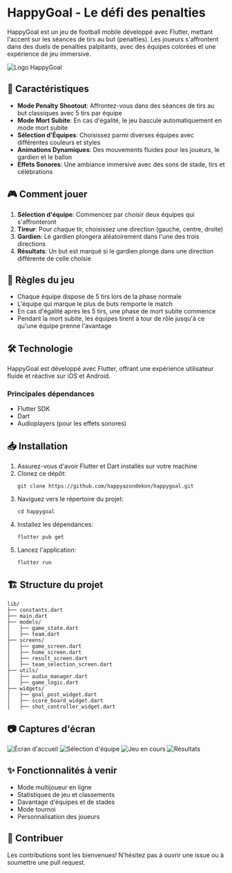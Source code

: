 # HappyGoal - Le défi des penalties

HappyGoal est un jeu de football mobile développé avec Flutter, mettant l'accent sur les séances de tirs au but (penalties). Les joueurs s'affrontent dans des duels de penalties palpitants, avec des équipes colorées et une expérience de jeu immersive.

![Logo HappyGoal](assets/images/logo.png)

## 📱 Caractéristiques

- **Mode Penalty Shootout**: Affrontez-vous dans des séances de tirs au but classiques avec 5 tirs par équipe
- **Mode Mort Subite**: En cas d'égalité, le jeu bascule automatiquement en mode mort subite
- **Sélection d'Équipes**: Choisissez parmi diverses équipes avec différentes couleurs et styles
- **Animations Dynamiques**: Des mouvements fluides pour les joueurs, le gardien et le ballon
- **Effets Sonores**: Une ambiance immersive avec des sons de stade, tirs et célébrations

## 🎮 Comment jouer

1. **Sélection d'équipe**: Commencez par choisir deux équipes qui s'affronteront
2. **Tireur**: Pour chaque tir, choisissez une direction (gauche, centre, droite)
3. **Gardien**: Le gardien plongera aléatoirement dans l'une des trois directions
4. **Résultats**: Un but est marqué si le gardien plonge dans une direction différente de celle choisie

## 📝 Règles du jeu

- Chaque équipe dispose de 5 tirs lors de la phase normale
- L'équipe qui marque le plus de buts remporte le match
- En cas d'égalité après les 5 tirs, une phase de mort subite commence
- Pendant la mort subite, les équipes tirent à tour de rôle jusqu'à ce qu'une équipe prenne l'avantage

## 🛠️ Technologie

HappyGoal est développé avec Flutter, offrant une expérience utilisateur fluide et réactive sur iOS et Android.

### Principales dépendances

- Flutter SDK
- Dart
- Audioplayers (pour les effets sonores)

## 📥 Installation

1. Assurez-vous d'avoir Flutter et Dart installés sur votre machine
2. Clonez ce dépôt:
   ```
   git clone https://github.com/happyazondekon/happygoal.git
   ```
3. Naviguez vers le répertoire du projet:
   ```
   cd happygoal
   ```
4. Installez les dépendances:
   ```
   flutter pub get
   ```
5. Lancez l'application:
   ```
   flutter run
   ```

## 🏗️ Structure du projet

```
lib/
├── constants.dart
├── main.dart
├── models/
│   ├── game_state.dart
│   ├── team.dart
├── screens/
│   ├── game_screen.dart
│   ├── home_screen.dart
│   ├── result_screen.dart
│   ├── team_selection_screen.dart
├── utils/
│   ├── audio_manager.dart
│   ├── game_logic.dart
├── widgets/
│   ├── goal_post_widget.dart
│   ├── score_board_widget.dart
│   ├── shot_controller_widget.dart
```

## 📷 Captures d'écran

![Écran d'accueil](screenshots/home.png)
![Sélection d'équipe](screenshots/team_selection.png)
![Jeu en cours](screenshots/gameplay.png)
![Résultats](screenshots/results.png)

## ✨ Fonctionnalités à venir

- Mode multijoueur en ligne
- Statistiques de jeu et classements
- Davantage d'équipes et de stades
- Mode tournoi
- Personnalisation des joueurs

## 🤝 Contribuer

Les contributions sont les bienvenues! N'hésitez pas à ouvrir une issue ou à soumettre une pull request.

